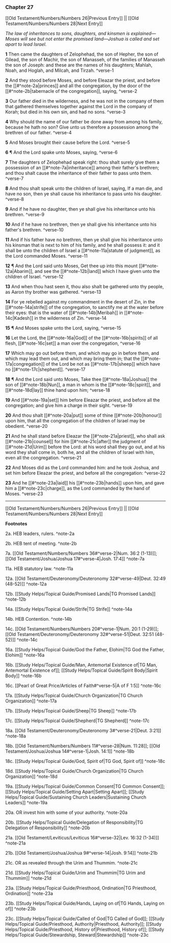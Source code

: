 ### Chapter 27

[[Old Testament/Numbers/Numbers 26|Previous Entry]]  ||  [[Old Testament/Numbers/Numbers 28|Next Entry]]

*The law of inheritances to sons, daughters, and kinsmen is explained—Moses will see but not enter the promised land—Joshua is called and set apart to lead Israel.*

**1**  Then came the daughters of Zelophehad, the son of Hepher, the son of Gilead, the son of Machir, the son of Manasseh, of the families of Manasseh the son of Joseph: and these are the names of his daughters; Mahlah, Noah, and Hoglah, and Milcah, and Tirzah. ^verse-1

**2**  And they stood before Moses, and before Eleazar the priest, and before the [[#^note-2a|princes]] and all the congregation, by the door of the [[#^note-2b|tabernacle of the congregation]], saying, ^verse-2

**3**  Our father died in the wilderness, and he was not in the company of them that gathered themselves together against the Lord in the company of Korah; but died in his own sin, and had no sons. ^verse-3

**4**  Why should the name of our father be done away from among his family, because he hath no son? Give unto us therefore a possession among the brethren of our father. ^verse-4

**5**  And Moses brought their cause before the Lord. ^verse-5

**6**  ¶ And the Lord spake unto Moses, saying, ^verse-6

**7**  The daughters of Zelophehad speak right: thou shalt surely give them a possession of an [[#^note-7a|inheritance]] among their father's brethren; and thou shalt cause the inheritance of their father to pass unto them. ^verse-7

**8**  And thou shalt speak unto the children of Israel, saying, If a man die, and have no son, then ye shall cause his inheritance to pass unto his daughter. ^verse-8

**9**  And if he have no daughter, then ye shall give his inheritance unto his brethren. ^verse-9

**10**  And if he have no brethren, then ye shall give his inheritance unto his father's brethren. ^verse-10

**11**  And if his father have no brethren, then ye shall give his inheritance unto his kinsman that is next to him of his family, and he shall possess it: and it shall be unto the children of Israel a [[#^note-11a|statute of judgment]], as the Lord commanded Moses. ^verse-11

**12**  ¶ And the Lord said unto Moses, Get thee up into this mount [[#^note-12a|Abarim]], and see the [[#^note-12b|land]] which I have given unto the children of Israel. ^verse-12

**13**  And when thou hast seen it, thou also shalt be gathered unto thy people, as Aaron thy brother was gathered. ^verse-13

**14**  For ye rebelled against my commandment in the desert of Zin, in the [[#^note-14a|strife]] of the congregation, to sanctify me at the water before their eyes: that is the water of [[#^note-14b|Meribah]] in [[#^note-14c|Kadesh]] in the wilderness of Zin. ^verse-14

**15**  ¶ And Moses spake unto the Lord, saying, ^verse-15

**16**  Let the Lord, the [[#^note-16a|God]] of the [[#^note-16b|spirits]] of all flesh, [[#^note-16c|set]] a man over the congregation, ^verse-16

**17**  Which may go out before them, and which may go in before them, and which may lead them out, and which may bring them in; that the [[#^note-17a|congregation]] of the Lord be not as [[#^note-17b|sheep]] which have no [[#^note-17c|shepherd]]. ^verse-17

**18**  ¶ And the Lord said unto Moses, Take thee [[#^note-18a|Joshua]] the son of [[#^note-18b|Nun]], a man in whom is the [[#^note-18c|spirit]], and [[#^note-18d|lay]] thine hand upon him; ^verse-18

**19**  And [[#^note-19a|set]] him before Eleazar the priest, and before all the congregation; and give him a charge in their sight. ^verse-19

**20**  And thou shalt [[#^note-20a|put]] some of thine [[#^note-20b|honour]] upon him, that all the congregation of the children of Israel may be obedient. ^verse-20

**21**  And he shall stand before Eleazar the [[#^note-21a|priest]], who shall ask [[#^note-21b|counsel]] for him [[#^note-21c|after]] the judgment of [[#^note-21d|Urim]] before the Lord: at his word shall they go out, and at his word they shall come in, both he, and all the children of Israel with him, even all the congregation. ^verse-21

**22**  And Moses did as the Lord commanded him: and he took Joshua, and set him before Eleazar the priest, and before all the congregation: ^verse-22

**23**  And he [[#^note-23a|laid]] his [[#^note-23b|hands]] upon him, and gave him a [[#^note-23c|charge]], as the Lord commanded by the hand of Moses. ^verse-23


---
[[Old Testament/Numbers/Numbers 26|Previous Entry]]  ||  [[Old Testament/Numbers/Numbers 28|Next Entry]]


**Footnotes**


2a. HEB leaders, rulers. ^note-2a

2b. HEB tent of meeting. ^note-2b

7a. [[Old Testament/Numbers/Numbers 36#^verse-2|Num. 36:2 (1-13)]]; [[Old Testament/Joshua/Joshua 17#^verse-4|Josh. 17:4]] ^note-7a

11a. HEB statutory law. ^note-11a

12a. [[Old Testament/Deuteronomy/Deuteronomy 32#^verse-49|Deut. 32:49 (48-52)]] ^note-12a

12b. [[Study Helps/Topical Guide/Promised Lands|TG Promised Lands]] ^note-12b

14a. [[Study Helps/Topical Guide/Strife|TG Strife]] ^note-14a

14b. HEB Contention. ^note-14b

14c. [[Old Testament/Numbers/Numbers 20#^verse-1|Num. 20:1 (1-29)]]; [[Old Testament/Deuteronomy/Deuteronomy 32#^verse-51|Deut. 32:51 (48-52)]] ^note-14c

16a. [[Study Helps/Topical Guide/God the Father, Elohim|TG God the Father, Elohim]] ^note-16a

16b. [[Study Helps/Topical Guide/Man, Antemortal Existence of|TG Man, Antemortal Existence of]]; [[Study Helps/Topical Guide/Spirit Body|Spirit Body]] ^note-16b

16c. [[Pearl of Great Price/Articles of Faith#^verse-5|A of F 1:5]] ^note-16c

17a. [[Study Helps/Topical Guide/Church Organization|TG Church Organization]] ^note-17a

17b. [[Study Helps/Topical Guide/Sheep|TG Sheep]] ^note-17b

17c. [[Study Helps/Topical Guide/Shepherd|TG Shepherd]] ^note-17c

18a. [[Old Testament/Deuteronomy/Deuteronomy 3#^verse-21|Deut. 3:21]] ^note-18a

18b. [[Old Testament/Numbers/Numbers 11#^verse-28|Num. 11:28]]; [[Old Testament/Joshua/Joshua 14#^verse-1|Josh. 14:1]] ^note-18b

18c. [[Study Helps/Topical Guide/God, Spirit of|TG God, Spirit of]] ^note-18c

18d. [[Study Helps/Topical Guide/Church Organization|TG Church Organization]] ^note-18d

19a. [[Study Helps/Topical Guide/Common Consent|TG Common Consent]]; [[Study Helps/Topical Guide/Setting Apart|Setting Apart]]; [[Study Helps/Topical Guide/Sustaining Church Leaders|Sustaining Church Leaders]] ^note-19a

20a. OR invest him with some of your authority. ^note-20a

20b. [[Study Helps/Topical Guide/Delegation of Responsibility|TG Delegation of Responsibility]] ^note-20b

21a. [[Old Testament/Leviticus/Leviticus 16#^verse-32|Lev. 16:32 (1-34)]] ^note-21a

21b. [[Old Testament/Joshua/Joshua 9#^verse-14|Josh. 9:14]] ^note-21b

21c. OR as revealed through the Urim and Thummim. ^note-21c

21d. [[Study Helps/Topical Guide/Urim and Thummim|TG Urim and Thummim]] ^note-21d

23a. [[Study Helps/Topical Guide/Priesthood, Ordination|TG Priesthood, Ordination]] ^note-23a

23b. [[Study Helps/Topical Guide/Hands, Laying on of|TG Hands, Laying on of]] ^note-23b

23c. [[Study Helps/Topical Guide/Called of God|TG Called of God]]; [[Study Helps/Topical Guide/Priesthood, Authority|Priesthood, Authority]]; [[Study Helps/Topical Guide/Priesthood, History of|Priesthood, History of]]; [[Study Helps/Topical Guide/Stewardship, Steward|Stewardship]] ^note-23c